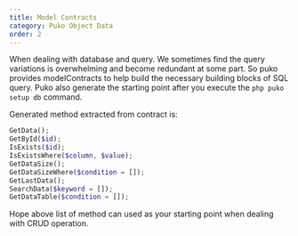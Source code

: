 ```yaml
---
title: Model Contracts
category: Puko Object Data
order: 2
---
```


When dealing with database and query. We sometimes find the query variations is overwhelming
and become redundant at some part. 
So puko provides modelContracts to help build the necessary building blocks of SQL query.
Puko also generate the starting point after you execute the `php puko setup db` command.

Generated method extracted from contract is:

```php
GetData();
GetById($id);
IsExists($id);
IsExistsWhere($column, $value);
GetDataSize();
GetDataSizeWhere($condition = []);
GetLastData();
SearchData($keyword = []);
GetDataTable($condition = []);
```

Hope above list of method can used as your starting point when dealing with CRUD operation.